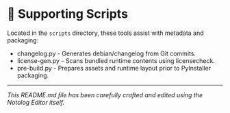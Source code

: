 <!-- {"notolog.app": {"created": "2025-04-01 00:00:00.000000", "updated": "2025-04-01 00:00:00.000000"}} -->
# 🧪 Supporting Scripts

Located in the `scripts` directory, these tools assist with metadata and packaging:

* changelog.py - Generates debian/changelog from Git commits.
* license-gen.py - Scans bundled runtime contents using licensecheck.
* pre-build.py - Prepares assets and runtime layout prior to PyInstaller packaging.

---
_This README.md file has been carefully crafted and edited using the Notolog Editor itself._
